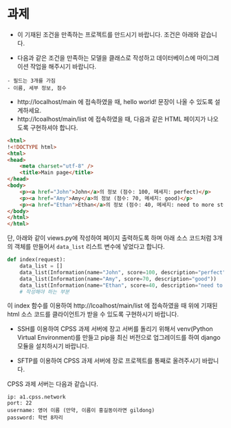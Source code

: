 # 과제
- 이 기재된 조건을 만족하는 프로젝트를 만드시기 바랍니다. 조건은 아래와 같습니다.


- 다음과 같은 조건을 만족하는 모델을 클래스로 작성하고 데이터베이스에 마이그레이션 작업을 해주시기 바랍니다.
```
- 필드는 3개를 가짐
- 이름, 세부 정보, 점수
```
- http://localhost/main 에 접속하였을 때, hello world! 문장이 나올 수 있도록 설계하세요.
- http://lcoalhost/main/list 에 접속하였을 때, 다음과 같은 HTML 페이지가 나오도록 구현하셔야 합니다.
```html
<html>
!<!DOCTYPE html>
<html>
<head>
    <meta charset="utf-8" />
    <title>Main page</title>
</head>
<body>
    <p><a href="John">John</a>의 정보 (점수: 100, 메세지: perfect)</p>
    <p><a href="Amy">Amy</a>의 정보 (점수: 70, 메세지: good)</p>
    <p><a href="Ethan">Ethan</a>의 정보 (점수: 40, 메세지: need to more study)</p>
</body>
</html>
</html>
```

단, 아래와 같이 views.py에 작성하여 페이지 출력하도록 하며
아래 소스 코드처럼 3개의 객체를 만들어서 <code>data_list</code> 리스트 변수에 넣었다고 합니다. 
```python
def index(request):
    data_list = []
    data_list(Information(name="John", score=100, description="perfect"))
    data_list(Information(name="Amy", score=70, description="good"))
    data_list(Information(name="Ethan", score=40, description="need to more study"))
    # 작성해야 하는 부분
```
이 index 함수를 이용하여 http://lcoalhost/main/list 에 접속하였을 때 위에 기재된 html 소스 코드를 클라이언트가 받을 수 있도록
구현하시기 바랍니다.


- SSH를 이용하여 CPSS 과제 서버에 장고 서버를 돌리기 위해서 venv(Python Virtual Environment)를 만들고 pip을 최신 버전으로 업그레이드를 
하여 django 모듈을 설치하시기 바랍니다.

- SFTP를 이용하여 CPSS 과제 서버에 장로 프로젝트를 통째로 올려주시기 바랍니다. 

CPSS 과제 서버는 다음과 같습니다.
```
ip: a1.cpss.network
port: 22
username: 영어 이름 (만약, 이름이 홍길동이라면 gildong)
password: 학번 8자리
```

